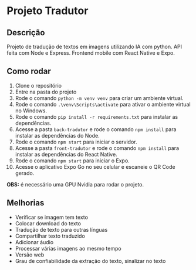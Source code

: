 # Projeto Tradutor

## Descrição

Projeto de tradução de textos em imagens utilizando IA com python. API feita com Node e Express. Frontend mobile com React Native e Expo.

## Como rodar

1. Clone o repositório
2. Entre na pasta do projeto
3. Rode o comando `python -m venv venv` para criar um ambiente virtual.
4. Rode o comando `.\venv\Scripts\activate` para ativar o ambiente virtual no Windows.
5. Rode o comando `pip install -r requirements.txt` para instalar as dependências.
6. Acesse a pasta `back-tradutor` e rode o comando `npm install` para instalar as dependências do Node.
7. Rode o comando `npm start` para iniciar o servidor.
8. Acesse a pasta `front-tradutor` e rode o comando `npm install` para instalar as dependências do React Native.
9. Rode o comando `npm start` para iniciar o Expo.
10. Acesse o aplicativo Expo Go no seu celular e escaneie o QR Code gerado.

**OBS:** é necessário uma GPU Nvidia para rodar o projeto.

## Melhorias

- Verificar se imagem tem texto
- Colocar download do texto
- Tradução de texto para outras línguas
- Compartilhar texto traduzido
- Adicionar áudio
- Processar várias imagens ao mesmo tempo
- Versão web
- Grau de confiabilidade da extração do texto, sinalizar no texto
